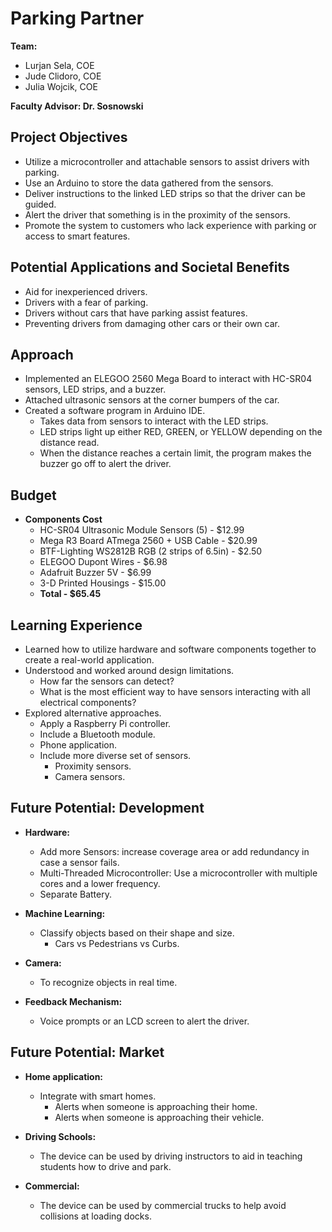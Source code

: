 # Parking Partner

**Team:**
- Lurjan Sela, COE
- Jude Clidoro, COE
- Julia Wojcik, COE

**Faculty Advisor: Dr. Sosnowski**

## Project Objectives
- Utilize a microcontroller and attachable sensors to assist drivers with parking.
- Use an Arduino to store the data gathered from the sensors.
- Deliver instructions to the linked LED strips so that the driver can be guided.
- Alert the driver that something is in the proximity of the sensors.
- Promote the system to customers who lack experience with parking or access to smart features.

## Potential Applications and Societal Benefits
- Aid for inexperienced drivers.
- Drivers with a fear of parking.
- Drivers without cars that have parking assist features.
- Preventing drivers from damaging other cars or their own car.

## Approach
- Implemented an ELEGOO 2560 Mega Board to interact with HC-SR04 sensors, LED strips, and a buzzer.
- Attached ultrasonic sensors at the corner bumpers of the car.
- Created a software program in Arduino IDE.
  - Takes data from sensors to interact with the LED strips.
  - LED strips light up either RED, GREEN, or YELLOW depending on the distance read.
  - When the distance reaches a certain limit, the program makes the buzzer go off to alert the driver.

## Budget
- **Components Cost**
  - HC-SR04 Ultrasonic Module Sensors (5) - $12.99
  - Mega R3 Board ATmega 2560 + USB Cable - $20.99
  - BTF-Lighting WS2812B RGB (2 strips of 6.5in) - $2.50
  - ELEGOO Dupont Wires - $6.98
  - Adafruit Buzzer 5V - $6.99
  - 3-D Printed Housings - $15.00
  - **Total - $65.45**

## Learning Experience
- Learned how to utilize hardware and software components together to create a real-world application.
- Understood and worked around design limitations.
  - How far the sensors can detect?
  - What is the most efficient way to have sensors interacting with all electrical components?
- Explored alternative approaches.
  - Apply a Raspberry Pi controller.
  - Include a Bluetooth module.
  - Phone application.
  - Include more diverse set of sensors.
    - Proximity sensors.
    - Camera sensors.

## Future Potential: Development
- **Hardware:**
  - Add more Sensors: increase coverage area or add redundancy in case a sensor fails.
  - Multi-Threaded Microcontroller: Use a microcontroller with multiple cores and a lower frequency.
  - Separate Battery.

- **Machine Learning:**
  - Classify objects based on their shape and size.
    - Cars vs Pedestrians vs Curbs.

- **Camera:**
  - To recognize objects in real time.

- **Feedback Mechanism:**
  - Voice prompts or an LCD screen to alert the driver.

## Future Potential: Market
- **Home application:**
  - Integrate with smart homes.
    - Alerts when someone is approaching their home.
    - Alerts when someone is approaching their vehicle.

- **Driving Schools:**
  - The device can be used by driving instructors to aid in teaching students how to drive and park.

- **Commercial:**
  - The device can be used by commercial trucks to help avoid collisions at loading docks.
